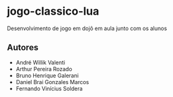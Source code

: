 # jogo-classico-lua
Desenvolvimento de jogo em dojô em aula junto com os alunos

## Autores
- André Willik Valenti
- Arthur Pereira Rozado
- Bruno Henrique Galerani
- Daniel Brai Gonzales Marcos
- Fernando Vinícius Soldera
